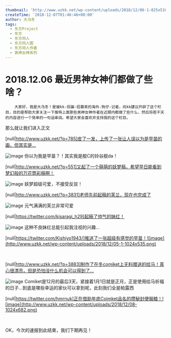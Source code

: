 ```yaml
---
thumbnail: 'http://www.uzkk.net/wp-content/uploads/2018/12/06-1-825x510.png'
createTime: '2018-12-07T01:46:46+00:00'
author: 大乌冬
tags:
  - 东方Project
  - 东方
  - 东方同人
  - 东方同人图
  - 东方同人作者
  - 男神女神系列
---
```


# 2018.12.06 最近男神女神们都做了些啥？

		大家好，我是大乌冬！是被kk-拐骗-招募来的海外-狗仔-记者，向kk建议开辟了这个栏目，目的是帮助大家关注一下推特上面那些男神女神作者在近期内都做了些什么，然后将若干天的内容进行一个简单的一句话串烧。希望大家会喜欢并支持我的这个栏目。

那么就让我们进入正文

[null|http://www.uzkk.net/?p=785]皮了一发，上传了一张让人误以为是早苗的画，但其实是…

![image](http://www.uzkk.net/wp-content/uploads/2018/12/01-2.png)
你以为我是早苗？！其实我是舰C的铃谷舰da！
 

[null|http://www.uzkk.net/?p=551]又起了一个萌萌的妖梦稿，希望早日能看到梦幻般的万花筒彩稿啊！

![image](http://www.uzkk.net/wp-content/uploads/2018/12/02-2.png)
妖梦超级可爱，不接受反驳！
 

[null|http://www.uzkk.net/?p=3831]老师先前起稿的芙兰，现在也完成了

![image](http://www.uzkk.net/wp-content/uploads/2018/12/03-2-1024x388.png)
元气满满的芙兰非常可爱
 

[null|https://twitter.com/kisaragi_h29]起稿了帅气的妹红！

![image](http://www.uzkk.net/wp-content/uploads/2018/12/04-2.png)
这种不良妹红总能引起我注视的兴趣…
 

[null|https://twitter.com/Kishiyo1943/]推送了一张超级有感觉的早苗！![image](http://www.uzkk.net/wp-content/uploads/2018/12/05-1-1024x535.png)

 

[null|http://www.uzkk.net/?p=3883]制作了在冬comiket上无料赠送的绘马！真心很漂亮，但是恐怕没什么机会可以得到了…

![image](http://www.uzkk.net/wp-content/uploads/2018/12/06-1-1024x768.png)
Comiket是12月的最后3天，紧接着1月1日就是正月，正是使用绘马祈福的日子…到底是哪些幸运的家伙可以拿到呢，此刻我们全是帕露西
 

[null|https://twitter.com/hmrnuk]正在借助年底Coimket品名的攒秘封便服粮！![image](http://www.uzkk.net/wp-content/uploads/2018/12/08-1024x682.png)

 

OK，今次的速报到此结束，我们下期再见！
